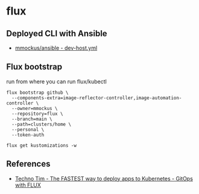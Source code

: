 # flux


## Deployed CLI with Ansible

- [mmockus/ansible - dev-host.yml](https://github.com/mmockus/ansible/blob/main/playbooks/dev-host.yml)

## Flux bootstrap

run from where you can run flux/kubectl

```
flux bootstrap github \
  --components-extra=image-reflector-controller,image-automation-controller \
  --owner=mmockus \
  --repository=flux \
  --branch=main \
  --path=clusters/home \
  --personal \
  --token-auth 
```  

`flux get kustomizations -w`

## References

- [Techno Tim - The FASTEST way to deploy apps to Kubernetes - GitOps with FLUX](https://docs.technotim.live/posts/flux-devops-gitops/)